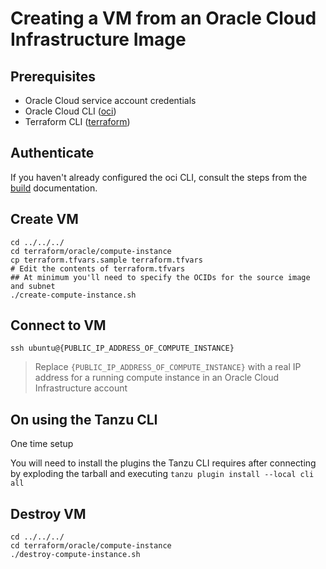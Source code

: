 # Creating a VM from an Oracle Cloud Infrastructure Image

## Prerequisites

* Oracle Cloud service account credentials
* Oracle Cloud CLI ([oci](https://docs.oracle.com/en-us/iaas/Content/API/SDKDocs/cliinstall.htm#Quickstart))
* Terraform CLI ([terraform](https://learn.hashicorp.com/tutorials/terraform/install-cli#install-terraform))


## Authenticate

If you haven't already configured the oci CLI, consult the steps from the [build](BUILD.md#authenticate) documentation.


## Create VM

```
cd ../../../
cd terraform/oracle/compute-instance
cp terraform.tfvars.sample terraform.tfvars
# Edit the contents of terraform.tfvars
## At minimum you'll need to specify the OCIDs for the source image and subnet
./create-compute-instance.sh
```

## Connect to VM

```
ssh ubuntu@{PUBLIC_IP_ADDRESS_OF_COMPUTE_INSTANCE}
```
> Replace `{PUBLIC_IP_ADDRESS_OF_COMPUTE_INSTANCE}` with a real IP address for a running compute instance in an Oracle Cloud Infrastructure account


## On using the Tanzu CLI

One time setup

You will need to install the plugins the Tanzu CLI requires after connecting by exploding the tarball and executing `tanzu plugin install --local cli all`


## Destroy VM

```
cd ../../../
cd terraform/oracle/compute-instance
./destroy-compute-instance.sh
```
